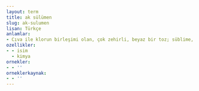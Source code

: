 ```yaml
---
layout: term
title: ak sülümen
slug: ak-sulumen
lisan: Türkçe
anlamlar:
- Cıva ile klorun birleşimi olan, çok zehirli, beyaz bir toz; süblime, sülümen
ozellikler:
- - isim
  - kimya
ornekler:
- - ''
orneklerkaynak:
- - ''
---
```

